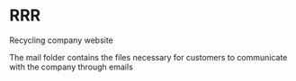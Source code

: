 # RRR
Recycling company website

The mail folder contains the files necessary for customers to communicate with the company through emails
